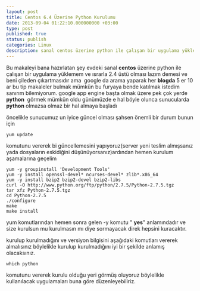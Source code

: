 ```yaml
---
layout: post
title: Centos 6.4 Üzerine Python Kurulumu
date: 2013-09-04 01:22:10.000000000 +03:00
type: post
published: true
status: publish
categories: Linux
description: sanal centos üzerine python ile çalışan bir uygulama yüklemem ve ısrarla 2.4 üstü olması lazım demesi ve beni çileden çıkartmasıdır ama  google
---
```


Bu makaleyi bana hazırlatan şey evdeki sanal **centos** üzerine python ile çalışan bir uygulama yüklemem ve ısrarla 2.4 üstü olması lazım demesi ve beni çileden çıkartmasıdır ama &nbsp;google da arama yaparak her **blogda** 5 er 10 ar bu tip makaleler bulmak mümkün bu furyaya bende katılmak istedim sanırım bilemiyorum. google app engine başta olmak üzere pek çok yerde **python** &nbsp;görmek mümkün oldu günümüzde e hal böyle olunca sunucularda **python** olmazsa olmaz bir hal almaya başladı

öncelikle sunucumuz un iyice güncel olması şahsen önemli bir durum bunun için

    yum update

komutunu vererek bi güncellemesini yapıyoruz(server yeni teslim almışsanız yada dosyaların eskidiğini düşünüyorsanız)ardından hemen kurulum aşamalarına geçelim

    yum -y groupinstall 'Development Tools'
    yum -y install openssl-devel* ncurses-devel* zlib*.x86_64
    yum -y install bzip2 bzip2-devel bzip2-libs
    curl -O http://www.python.org/ftp/python/2.7.5/Python-2.7.5.tgz
    tar xfz Python-2.7.5.tgz
    cd Python-2.7.5
    ./configure
    make
    make install

yum komutlarından hemen sonra gelen -y komutu " **yes**" anlamındadır ve size kurulsun mu kurulmasın mı diye sormayacak direk hepsini kuracaktır.

kurulup kurulmadığını ve versiyon bilgisini aşağıdaki komutları vererek almalısınız böylelikle kurulup kurulmadığını iyi bir şekilde anlamış olacaksınız.

    which python

komutunu vererek kurulu olduğu yeri görmüş oluyoruz böylelikle kullanılacak uygulamaları buna göre düzenleyebiliriz.
